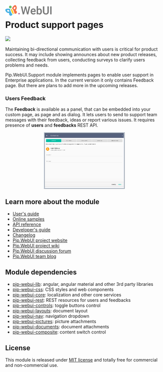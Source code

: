 # <img src="https://github.com/pip-webui/pip-webui/blob/master/doc/Logo.png" alt="Pip.WebUI Logo" style="max-width:30%"> <br/> Product support pages

![](https://img.shields.io/badge/license-MIT-blue.svg)

Maintaining bi-directional communication with users is critical for product success. It may include showing announces about 
new product releases, collecting feedback from users, conducting surveys to clarify users problems and needs.

Pip.WebUI.Support module implements pages to enable user support in Enterprise applications. In the current version it only
contains Feedback page. But there are plans to add more in the upcoming releases.

### Users Feedback

The **Feedback** is available as a panel, that can be embedded into your custom page, as page and as dialog. It lets users to send to support team messages with their feedback, ideas or report various issues. It requires presence of **users** and **feedbacks** REST API.  

<a href="doc/images/img-feedback-page.png" style="border: 3px ridge #c8d2df; width: 50%; margin: auto; display: block">
    <img src="doc/images/img-feedback-page.png"/>
</a>

## Learn more about the module

- [User's guide](doc/UsersGuide.md)
- [Online samples](http://webui.pipdevs.com/pip-webui-support/index.html)
- [API reference](http://webui-api.pipdevs.com/pip-webui-support/index.html)
- [Developer's guide](doc/DevelopersGuide.md)
- [Changelog](CHANGELOG.md)
- [Pip.WebUI project website](http://www.pipwebui.org)
- [Pip.WebUI project wiki](https://github.com/pip-webui/pip-webui/wiki)
- [Pip.WebUI discussion forum](https://groups.google.com/forum/#!forum/pip-webui)
- [Pip.WebUI team blog](https://pip-webui.blogspot.com/)

## <a name="dependencies"></a>Module dependencies

* [pip-webui-lib](https://github.com/pip-webui/pip-webui-lib): angular, angular material and other 3rd party libraries
* [pip-webui-css](https://github.com/pip-webui/pip-webui-css): CSS styles and web components
* [pip-webui-core](https://github.com/pip-webui/pip-webui-core): localization and other core services
* [pip-webui-rest](https://github.com/pip-webui/pip-webui-rest): REST resources for users and feedbacks
* [pip-webui-controls](https://github.com/pip-webui/pip-webui-controls): toggle buttons control
* [pip-webui-layouts](https://github.com/pip-webui/pip-webui-layouts): document layout
* [pip-webui-nav](https://github.com/pip-webui/pip-webui-nav): navigation dropdown
* [pip-webui-pictures](https://github.com/pip-webui/pip-webui-pictures): picture attachments
* [pip-webui-documents](https://github.com/pip-webui/pip-webui-documents): document attachments
* [pip-webui-composite](https://github.com/pip-webui/pip-webui-composite): content switch control

## <a name="license"></a>License

This module is released under [MIT license](License) and totally free for commercial and non-commercial use.
